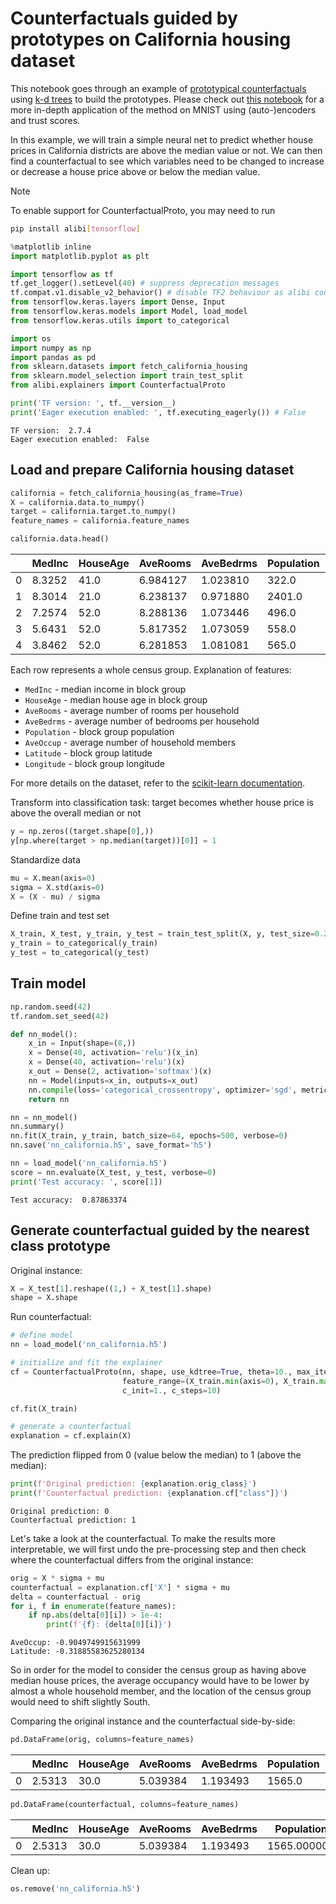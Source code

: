 # Counterfactuals guided by prototypes on California housing dataset

This notebook goes through an example of [prototypical counterfactuals](https://github.com/ramonpzg/alibi/blob/rp-alibi-newdocs-dec23/doc/source/methods/CFProto.ipynb) using [k-d trees](https://en.wikipedia.org/wiki/K-d_tree) to build the prototypes. Please check out [this notebook](https://github.com/ramonpzg/alibi/blob/rp-alibi-newdocs-dec23/doc/source/examples/cfproto_mnist.ipynb) for a more in-depth application of the method on MNIST using (auto-)encoders and trust scores.

In this example, we will train a simple neural net to predict whether house prices in California districts are above the median value or not. We can then find a counterfactual to see which variables need to be changed to increase or decrease a house price above or below the median value.

Note

To enable support for CounterfactualProto, you may need to run

```bash
pip install alibi[tensorflow]
```

```python
%matplotlib inline
import matplotlib.pyplot as plt

import tensorflow as tf
tf.get_logger().setLevel(40) # suppress deprecation messages
tf.compat.v1.disable_v2_behavior() # disable TF2 behaviour as alibi code still relies on TF1 constructs 
from tensorflow.keras.layers import Dense, Input
from tensorflow.keras.models import Model, load_model
from tensorflow.keras.utils import to_categorical

import os
import numpy as np
import pandas as pd
from sklearn.datasets import fetch_california_housing
from sklearn.model_selection import train_test_split
from alibi.explainers import CounterfactualProto

print('TF version: ', tf.__version__)
print('Eager execution enabled: ', tf.executing_eagerly()) # False
```

```
TF version:  2.7.4
Eager execution enabled:  False
```

## Load and prepare California housing dataset

```python
california = fetch_california_housing(as_frame=True)
X = california.data.to_numpy()
target = california.target.to_numpy()
feature_names = california.feature_names
```

```python
california.data.head()
```

|   | MedInc | HouseAge | AveRooms | AveBedrms | Population | AveOccup | Latitude | Longitude |
| - | ------ | -------- | -------- | --------- | ---------- | -------- | -------- | --------- |
| 0 | 8.3252 | 41.0     | 6.984127 | 1.023810  | 322.0      | 2.555556 | 37.88    | -122.23   |
| 1 | 8.3014 | 21.0     | 6.238137 | 0.971880  | 2401.0     | 2.109842 | 37.86    | -122.22   |
| 2 | 7.2574 | 52.0     | 8.288136 | 1.073446  | 496.0      | 2.802260 | 37.85    | -122.24   |
| 3 | 5.6431 | 52.0     | 5.817352 | 1.073059  | 558.0      | 2.547945 | 37.85    | -122.25   |
| 4 | 3.8462 | 52.0     | 6.281853 | 1.081081  | 565.0      | 2.181467 | 37.85    | -122.25   |

Each row represents a whole census group. Explanation of features:

* `MedInc` - median income in block group
* `HouseAge` - median house age in block group
* `AveRooms` - average number of rooms per household
* `AveBedrms` - average number of bedrooms per household
* `Population` - block group population
* `AveOccup` - average number of household members
* `Latitude` - block group latitude
* `Longitude` - block group longitude

For more details on the dataset, refer to the [scikit-learn documentation](https://scikit-learn.org/stable/datasets/real_world.html#california-housing-dataset).

Transform into classification task: target becomes whether house price is above the overall median or not

```python
y = np.zeros((target.shape[0],))
y[np.where(target > np.median(target))[0]] = 1
```

Standardize data

```python
mu = X.mean(axis=0)
sigma = X.std(axis=0)
X = (X - mu) / sigma
```

Define train and test set

```python
X_train, X_test, y_train, y_test = train_test_split(X, y, test_size=0.2, random_state=42)
y_train = to_categorical(y_train)
y_test = to_categorical(y_test)
```

## Train model

```python
np.random.seed(42)
tf.random.set_seed(42)
```

```python
def nn_model():
    x_in = Input(shape=(8,))
    x = Dense(40, activation='relu')(x_in)
    x = Dense(40, activation='relu')(x)
    x_out = Dense(2, activation='softmax')(x)
    nn = Model(inputs=x_in, outputs=x_out)
    nn.compile(loss='categorical_crossentropy', optimizer='sgd', metrics=['accuracy'])
    return nn
```

```python
nn = nn_model()
nn.summary()
nn.fit(X_train, y_train, batch_size=64, epochs=500, verbose=0)
nn.save('nn_california.h5', save_format='h5')
```

```python
nn = load_model('nn_california.h5')
score = nn.evaluate(X_test, y_test, verbose=0)
print('Test accuracy: ', score[1])
```

```
Test accuracy:  0.87863374
```

## Generate counterfactual guided by the nearest class prototype

Original instance:

```python
X = X_test[1].reshape((1,) + X_test[1].shape)
shape = X.shape
```

Run counterfactual:

```python
# define model
nn = load_model('nn_california.h5')

# initialize and fit the explainer
cf = CounterfactualProto(nn, shape, use_kdtree=True, theta=10., max_iterations=1000,
                         feature_range=(X_train.min(axis=0), X_train.max(axis=0)), 
                         c_init=1., c_steps=10)

cf.fit(X_train)
```

```python
# generate a counterfactual
explanation = cf.explain(X)
```

The prediction flipped from 0 (value below the median) to 1 (above the median):

```python
print(f'Original prediction: {explanation.orig_class}')
print(f'Counterfactual prediction: {explanation.cf["class"]}')
```

```
Original prediction: 0
Counterfactual prediction: 1
```

Let's take a look at the counterfactual. To make the results more interpretable, we will first undo the pre-processing step and then check where the counterfactual differs from the original instance:

```python
orig = X * sigma + mu
counterfactual = explanation.cf['X'] * sigma + mu
delta = counterfactual - orig
for i, f in enumerate(feature_names):
    if np.abs(delta[0][i]) > 1e-4:
        print(f'{f}: {delta[0][i]}')
```

```
AveOccup: -0.9049749915631999
Latitude: -0.31885583625280134
```

So in order for the model to consider the census group as having above median house prices, the average occupancy would have to be lower by almost a whole household member, and the location of the census group would need to shift slightly South.

Comparing the original instance and the counterfactual side-by-side:

```python
pd.DataFrame(orig, columns=feature_names)
```

|   | MedInc | HouseAge | AveRooms | AveBedrms | Population | AveOccup | Latitude | Longitude |
| - | ------ | -------- | -------- | --------- | ---------- | -------- | -------- | --------- |
| 0 | 2.5313 | 30.0     | 5.039384 | 1.193493  | 1565.0     | 2.679795 | 35.14    | -119.46   |

```python
pd.DataFrame(counterfactual, columns=feature_names)
```

|   | MedInc | HouseAge | AveRooms | AveBedrms | Population  | AveOccup | Latitude  | Longitude |
| - | ------ | -------- | -------- | --------- | ----------- | -------- | --------- | --------- |
| 0 | 2.5313 | 30.0     | 5.039384 | 1.193493  | 1565.000004 | 1.77482  | 34.821144 | -119.46   |

Clean up:

```python
os.remove('nn_california.h5')
```
